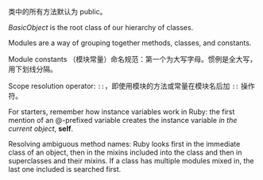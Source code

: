 
类中的所有方法默认为 public。

*BasicObject* is the root class of our hierarchy of classes.

Modules are a way of grouping together methods, classes, and constants.

Module constants （模块常量）命名规范：第一个为大写字母。惯例是全大写，用下划线分隔。

Scope resolution operator: `::`，即使用模块的方法或常量在模块名后加 `::` 操作符。

For starters, remember how instance variables work in Ruby: the first mention of an @-prefixed variable creates the instance variable *in the current object*, **self**.

Resolving ambiguous method names: Ruby looks first in the immediate class of an object, then in the mixins included into the class and then in superclasses and their mixins. If a class has multiple modules mixed in, the last one included is searched first.
